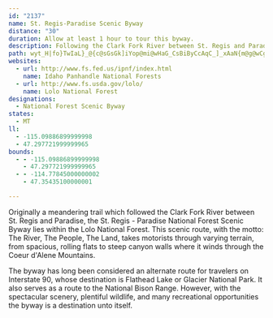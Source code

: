 ```yaml
---
id: "2137"
name: St. Regis-Paradise Scenic Byway
distance: "30"
duration: Allow at least 1 hour to tour this byway.
description: Following the Clark Fork River between St. Regis and Paradise is the St. Regis - Paradise Scenic Byway.
path: wyt_H|fo}TwIaL}_@{c@sGsGk]iYop@mi@wHaG_CsBiByCcAqC_]_xAaN{m@g@wCg@oGCmBDkHdGiz@NcFDmI_@amAM{Ba@qDcAkD_@s@iAaBiAaAaB}@_Ba@_Hk@mAYmE{BqRgLiCmBkCqCaD_GoA{Ci@sBwGi\_Qm|@_BaLi@uFs@kLScH?{LLyFnGmuAjBoc@~C{r@~@uLb@}ClBwJrDaPtb@gmBh@mCt@yF\yGDmGE{Ag@yGg@iDm@sCiA}DwN_a@}@uCi@gCoAaI}AmPi@gHE_CD}CR_ENcAr@cEdBeF|AuBxAmAbAc@hBSdBFrAPvGxAvD^rB@~BGrDa@|GqA`DmBjB}AjCoChDmFhAaCbAsCjIiUdBsF~AeHr@oD|@_H~Qk~BzAoQXyAx@sCl@mAdCqCvBsAbIeCxIgDnBaBhBsB|AeDj@yBn@mELyADaCO{Fs@{DQcBYaGYsBSaEAaCJkDj@eH\oBtAgF`Xor@h@}BN_B?uE_@aEi@sCyAaF{O}WwE{Gy@cB}@aDKgAE}AJsALu@d@kBzAyBrK{F`@_@|CeErAuAn\iZdCgCfA_Bj@mAl@kB`@mCLgB@gCEqBUyBUeBc@{BoBgGy@aByB_DwAcB{BuBeEeCwDmAkBa@uEOkBPsBf@uPvHmBTwB?oA[y@]eAaAiByCmBaGm@mDqAaOm@mEi@uBi@eAY]cGyEgKqHkn@ic@cE{EqDoFqAmC{B}Eu@{BS_Ao@eFUsEFiEXoGPgJMmDYkDu@eEs@aC}@mBeBaCyA_ByAeAcCkAiDmAwCe@yBBk[tEoBl@}BhAoG`EsGfDeD`AmDh@}CH}CMiBYcGsAaJyF_NmK
websites:
  - url: http://www.fs.fed.us/ipnf/index.html
    name: Idaho Panhandle National Forests
  - url: http://www.fs.usda.gov/lolo/
    name: Lolo National Forest
designations:
  - National Forest Scenic Byway
states:
  - MT
ll:
  - -115.09886899999998
  - 47.297721999999965
bounds:
  - - -115.09886899999998
    - 47.297721999999965
  - - -114.77845000000002
    - 47.35435100000001

---
```


Originally a meandering trail which followed the Clark Fork River between St. Regis and Paradise, the St. Regis - Paradise National Forest Scenic Byway lies within the Lolo National Forest.  This scenic route, with the motto: The River, The People, The Land, takes motorists through varying terrain, from spacious, rolling flats to steep canyon walls where it winds through the Coeur d'Alene Mountains.

The byway has long been considered an alternate route for travelers on Interstate 90, whose destination is Flathead Lake or Glacier National Park.  It also serves as a route to the National Bison Range.  However, with the spectacular scenery, plentiful wildlife, and many recreational opportunities the byway is a destination unto itself.
